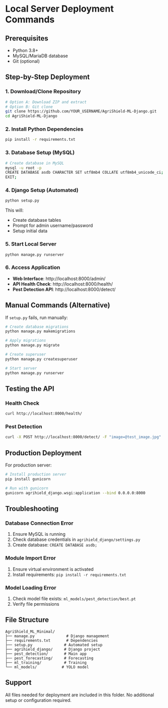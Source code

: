 # Local Server Deployment Commands

## Prerequisites
- Python 3.8+
- MySQL/MariaDB database
- Git (optional)

## Step-by-Step Deployment

### 1. Download/Clone Repository
```bash
# Option A: Download ZIP and extract
# Option B: Git clone
git clone https://github.com/YOUR_USERNAME/AgriShield-ML-Django.git
cd AgriShield-ML-Django
```

### 2. Install Python Dependencies
```bash
pip install -r requirements.txt
```

### 3. Database Setup (MySQL)
```bash
# Create database in MySQL
mysql -u root -p
CREATE DATABASE asdb CHARACTER SET utf8mb4 COLLATE utf8mb4_unicode_ci;
EXIT;
```

### 4. Django Setup (Automated)
```bash
python setup.py
```
This will:
- Create database tables
- Prompt for admin username/password
- Setup initial data

### 5. Start Local Server
```bash
python manage.py runserver
```

### 6. Access Application
- **Web Interface**: http://localhost:8000/admin/
- **API Health Check**: http://localhost:8000/health/
- **Pest Detection API**: http://localhost:8000/detect/

## Manual Commands (Alternative)

If `setup.py` fails, run manually:
```bash
# Create database migrations
python manage.py makemigrations

# Apply migrations
python manage.py migrate

# Create superuser
python manage.py createsuperuser

# Start server
python manage.py runserver
```

## Testing the API

### Health Check
```bash
curl http://localhost:8000/health/
```

### Pest Detection
```bash
curl -X POST http://localhost:8000/detect/ -F "image=@test_image.jpg"
```

## Production Deployment

For production server:
```bash
# Install production server
pip install gunicorn

# Run with gunicorn
gunicorn agrihield_django.wsgi:application --bind 0.0.0.0:8000
```

## Troubleshooting

### Database Connection Error
1. Ensure MySQL is running
2. Check database credentials in `agrihield_django/settings.py`
3. Create database: `CREATE DATABASE asdb;`

### Module Import Error  
1. Ensure virtual environment is activated
2. Install requirements: `pip install -r requirements.txt`

### Model Loading Error
1. Check model file exists: `ml_models/pest_detection/best.pt`
2. Verify file permissions

## File Structure
```
AgriShield_ML_Minimal/
├── manage.py              # Django management
├── requirements.txt       # Dependencies
├── setup.py              # Automated setup
├── agrihield_django/     # Django project
├── pest_detection/       # Main app
├── pest_forecasting/     # Forecasting
├── ml_training/          # Training
└── ml_models/           # YOLO model
```

## Support
All files needed for deployment are included in this folder.
No additional setup or configuration required.
